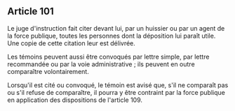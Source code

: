 Article 101
----
Le juge d'instruction fait citer devant lui, par un huissier ou par un agent de
la force publique, toutes les personnes dont la déposition lui paraît utile. Une
copie de cette citation leur est délivrée.

Les témoins peuvent aussi être convoqués par lettre simple, par lettre
recommandée ou par la voie administrative ; ils peuvent en outre comparaître
volontairement.

Lorsqu'il est cité ou convoqué, le témoin est avisé que, s'il ne comparaît pas
ou s'il refuse de comparaître, il pourra y être contraint par la force publique
en application des dispositions de l'article 109.
